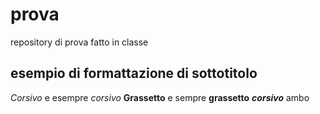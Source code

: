 # prova
repository di prova fatto in classe

## esempio di formattazione di sottotitolo

*Corsivo* e esempre _corsivo_
**Grassetto** e sempre __grassetto__
**_corsivo_** ambo
